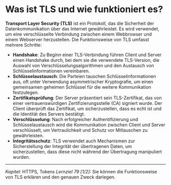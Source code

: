 # Was ist TLS und wie funktioniert es?

**Transport Layer Security (TLS)** ist ein Protokoll, das die Sicherheit der Datenkommunikation über das Internet gewährleistet. Es wird verwendet, um eine verschlüsselte Verbindung zwischen einem Webbrowser und einem Webserver herzustellen. Die Funktionsweise von TLS umfasst mehrere Schritte:
  - **Handshake**: Zu Beginn einer TLS-Verbindung führen Client und Server einen Handshake durch, bei dem sie die verwendete TLS-Version, die Auswahl von Verschlüsselungsalgorithmen und den Austausch von Schlüsselinformationen vereinbaren.
  - **Schlüsselaustausch**: Die Parteien tauschen Schlüsselinformationen aus, oft unter Verwendung asymmetrischer Kryptografie, um einen gemeinsamen geheimen Schlüssel für die weitere Kommunikation festzulegen.
  - **Zertifikatsprüfung**: Der Server präsentiert sein TLS-Zertifikat, das von einer vertrauenswürdigen Zertifizierungsstelle (CA) signiert wurde. Der Client überprüft das Zertifikat, um sicherzustellen, dass es echt ist und die Identität des Servers bestätigt.
  - **Verschlüsselung**: Nach erfolgreicher Authentifizierung und Schlüsselaustausch wird die Kommunikation zwischen Client und Server verschlüsselt, um Vertraulichkeit und Schutz vor Mitlauschen zu gewährleisten.
  - **Integritätsschutz**: TLS verwendet auch Mechanismen zur Sicherstellung der Integrität der übertragenen Daten, um sicherzustellen, dass diese nicht während der Übertragung manipuliert wurden.

---

_Kapitel:_ HTTPS, Tokens
_Lernziel 79 \[1/2\]:_ Sie können die Funktionsweise von TLS erklären und den genauen Zweck darlegen.
